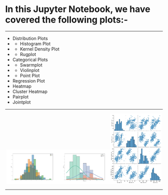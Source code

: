<h1> In this Jupyter Notebook, we have covered the following plots:- </h1>
<hr>

- Distribution Plots
- - Histogram Plot
- - Kernel Density Plot
- - Rugplot
- Categorical Plots
- - Swarmplot
- - Violinplot
- - Point Plot
- Regression Plot
- Heatmap
- Cluster Heatmap
- Pairplot
- Jointplot
<hr>




<p align="center" width="100%">
    <img width="33%" src="histplot.jpeg"><img width="33%" src="hist.jpeg"><img width="33%" height="225" src="pairplot.jpeg">
</p>
<hr>
